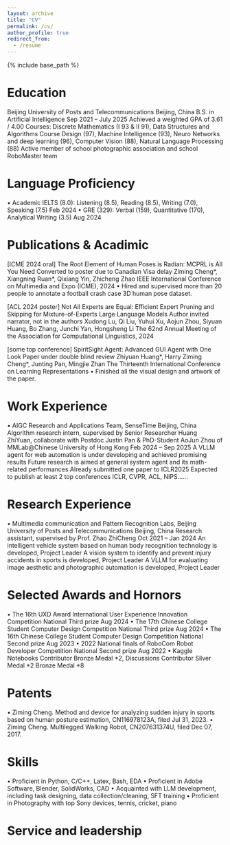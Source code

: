 ```yaml
---
layout: archive
title: "CV"
permalink: /cv/
author_profile: true
redirect_from:
  - /resume
---
```


{% include base_path %}

Education
======
Beijing University of Posts and Telecommunications	Beijing, China
B.S. in Artificial Intelligence	Sep 2021 – July 2025
Achieved a weighted GPA of 3.61 / 4.00
Courses: Discrete Mathematics (I 93 & II 91), Data Structures and Algorithms Course Design (97), Machine Intelligence (93), Neuro Networks and deep learning (96), Computer Vision (88), Natural Language Processing (88)
Active member of school photographic association and school RoboMaster team


Language Proficiency
======
•	Academic IELTS (8.0): Listening (8.5), Reading (8.5), Writing (7.0), Speaking (7.5) Feb 2024
•	GRE (329): Verbal (159), Quantitative (170), Analytical Writing (3.5)	Aug 2024


Publications & Acadimic
======
[ICME 2024 oral]	The Root Element of Human Poses is Radian: MCPRL is All You Need
Converted to poster due to Canadian Visa delay
Ziming Cheng*, Xiangning Ruan*, Qixiang Yin, Zhicheng Zhao
IEEE International Conference on Multimedia and Expo (ICME), 2024
•	Hired and supervised more than 20 people to annotate a football crash case 3D human pose dataset.

[ACL 2024 poster]	Not All Experts are Equal: Efficient Expert Pruning and Skipping for Mixture-of-Experts Large Language Models
Author invited narrator, not in the authors
Xudong Lu, Qi Liu, Yuhui Xu, Aojun Zhou, Siyuan Huang, Bo Zhang, Junchi Yan, Hongsheng Li
The 62nd Annual Meeting of the Association for Computational Linguistics, 2024

[some top conference]	SpiritSight Agent: Advanced GUI Agent with One Look
Paper under double blind review
Zhiyuan Huang*, Harry Ziming Cheng*, Junting Pan, Mingjie Zhan
The Thirteenth International Conference on Learning Representations
•	Finished all the visual design and artwork of the paper.


Work Experience
======
•	AIGC Research and Applications Team, SenseTime	 Beijing, China
Algorithm research intern, supervised by Senior Researcher Huang ZhiYuan, collaborate with Postdoc Justin Pan & PhD-Student AoJun Zhou of MMLab@Chinese University of Hong Kong	Feb 2024 – Sep 2025
A VLLM agent for web automation is under developing and achieved promising results
Future research is aimed at general system agent and its math-related performances
Already submitted one paper to ICLR2025
Expected to publish at least 2 top conferences ICLR, CVPR, ACL, NIPS……


Research Experience
======
•	Multimedia communication and Pattern Recognition Labs, Beijing University of Posts and Telecommunications	 Beijing, China
Research assistant, supervised by Prof. Zhao ZhiCheng	Oct 2021 – Jan 2024
An intelligent vehicle system based on human body recognition technology is developed, Project Leader
A vision system to identify and prevent injury accidents in sports is developed, Project Leader
A VLLM for evaluating image aesthetic and photographic automation is developed, Project Leader


Selected Awards and Hornors
======
•	The 16th UXD Award International User Experience Innovation Competition National Third prize	Aug 2024
•	The 17th Chinese College Student Computer Design Competition National Third prize	Aug 2024
•	The 16th Chinese College Student Computer Design Competition National Second prize	Aug 2023
•	2022 National finals of RoboCom Robot Developer Competition National Second prize	Aug 2022
•	Kaggle Notebooks Contributor Bronze Medal *2, Discussions Contributor Silver Medal *2 Bronze Medal *8

Patents
======
•	Ziming Cheng. Method and device for analyzing sudden injury in sports based on human posture estimation, CN116978123A, filed Jul 31, 2023.
•	Ziming Cheng. Multilegged Walking Robot, CN207631374U, filed Dec 07, 2017.

Skills
======
•	Proficient in Python, C/C++, Latex, Bash, EDA
•	Proficient in Adobe Software, Blender, SolidWorks, CAD
•	Acquainted with LLM development, including task designing, data collection/cleaning, SFT training
•	Proficient in Photography with top Sony devices, tennis, cricket, piano


Service and leadership
======

